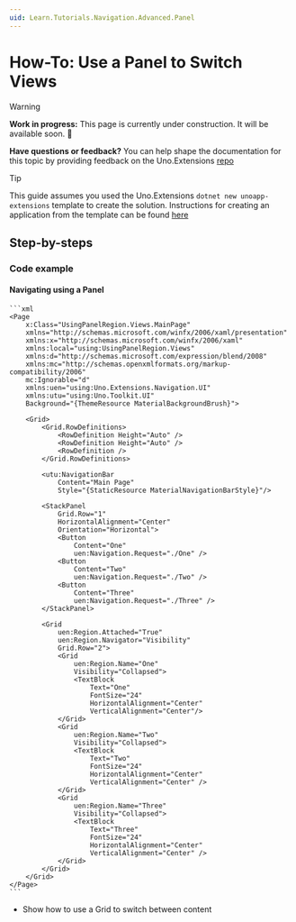```yaml
---
uid: Learn.Tutorials.Navigation.Advanced.Panel
---
```

# How-To: Use a Panel to Switch Views

> [!WARNING]
> **Work in progress:** 
>This page is currently under construction. It will be available soon. 🚧
>
> **Have questions or feedback?**
>You can help shape the documentation for this topic by providing feedback on the Uno.Extensions [repo](https://github.com/unoplatform/uno.extensions/discussions/categories/general)

> [!TIP]
> This guide assumes you used the Uno.Extensions `dotnet new unoapp-extensions` template to create the solution. Instructions for creating an application from the template can be found [here](xref:Overview.Extensions)

## Step-by-steps

### Code example

#### Navigating using a Panel

    ```xml
    <Page 
        x:Class="UsingPanelRegion.Views.MainPage"
        xmlns="http://schemas.microsoft.com/winfx/2006/xaml/presentation"
        xmlns:x="http://schemas.microsoft.com/winfx/2006/xaml"
        xmlns:local="using:UsingPanelRegion.Views"
        xmlns:d="http://schemas.microsoft.com/expression/blend/2008"
        xmlns:mc="http://schemas.openxmlformats.org/markup-compatibility/2006"
        mc:Ignorable="d"
        xmlns:uen="using:Uno.Extensions.Navigation.UI"
        xmlns:utu="using:Uno.Toolkit.UI"
        Background="{ThemeResource MaterialBackgroundBrush}">

        <Grid>
            <Grid.RowDefinitions>
                <RowDefinition Height="Auto" />
                <RowDefinition Height="Auto" />
                <RowDefinition />
            </Grid.RowDefinitions>

            <utu:NavigationBar 
                Content="Main Page" 
                Style="{StaticResource MaterialNavigationBarStyle}"/>

            <StackPanel 
                Grid.Row="1" 
                HorizontalAlignment="Center" 
                Orientation="Horizontal">
                <Button 
                    Content="One"
                    uen:Navigation.Request="./One" />
                <Button 
                    Content="Two"
                    uen:Navigation.Request="./Two" />
                <Button 
                    Content="Three"
                    uen:Navigation.Request="./Three" />
            </StackPanel>

            <Grid 
                uen:Region.Attached="True" 
                uen:Region.Navigator="Visibility" 
                Grid.Row="2">
                <Grid 
                    uen:Region.Name="One"
                    Visibility="Collapsed">
                    <TextBlock 
                        Text="One" 
                        FontSize="24" 
                        HorizontalAlignment="Center" 
                        VerticalAlignment="Center"/>
                </Grid>
                <Grid 
                    uen:Region.Name="Two"
                    Visibility="Collapsed">
                    <TextBlock 
                        Text="Two"
                        FontSize="24"
                        HorizontalAlignment="Center"
                        VerticalAlignment="Center" />
                </Grid>
                <Grid 
                    uen:Region.Name="Three"
                    Visibility="Collapsed">
                    <TextBlock 
                        Text="Three"
                        FontSize="24"
                        HorizontalAlignment="Center"
                        VerticalAlignment="Center" />
                </Grid>
            </Grid>
        </Grid>
    </Page>
    ```

- Show how to use a Grid to switch between content
